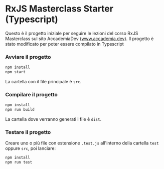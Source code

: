 # RxJS Masterclass Starter (Typescript)

Questo è il progetto iniziale per seguire le lezioni del corso RxJS Masterclass sul sito AccademiaDev (www.accademia.dev).
Il progetto è stato modificato per poter essere compilato in Typescript

### Avviare il progetto
```bash
npm install
npm start
```
La cartella con il file principale è `src`.

### Compilare il progetto
```bash
npm install
npm run build
```
La cartella dove verranno generati i file è `dist`.

### Testare il progetto
Creare uno o più file con estensione ```.test.js``` all'interno della cartella `test` oppure `src`, poi lanciare:
```bash
npm install
npm run test
```
